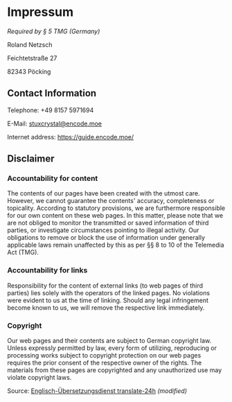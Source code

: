 # Impressum

*Required by § 5 TMG (Germany)* [<i class="fa fa-gavel"></i>](https://www.gesetze-im-internet.de/tmg/__5.html)

Roland Netzsch

Feichtetstraße 27

82343 Pöcking


## Contact Information

Telephone: +49 8157 5971694

E-Mail: stuxcrystal@encode.moe [<i class="fa fa-envelope"></i>](mailto:stuxcrystal@encode.moe)

Internet address: https://guide.encode.moe/


## Disclaimer

### Accountability for content

The contents of our pages have been created with the utmost care.
However, we cannot guarantee the contents' accuracy, completeness or
topicality.
According to statutory provisions, we are furthermore responsible for our own
content on these web pages.
In this matter, please note that we are not obliged to monitor the transmitted
or saved information of third parties, or investigate circumstances pointing to
illegal activity.
Our obligations to remove or block the use of information under generally
applicable laws remain unaffected by this as per
§§ 8 to 10 of the Telemedia Act (TMG).


### Accountability for links

Responsibility for the content of external links (to web pages of third parties)
lies solely with the operators of the linked pages.
No violations were evident to us at the time of linking.
Should any legal infringement become known to us,
we will remove the respective link immediately.


### Copyright

Our web pages and their contents are subject to German copyright law.
Unless expressly permitted by law, every form of utilizing, reproducing or
processing works subject to copyright protection on our web pages requires the
prior consent of the respective owner of the rights.
The materials from these pages are copyrighted and any unauthorized use may
violate copyright laws.

Source: [Englisch-Übersetzungsdienst translate-24h][imp-tl] *(modified)*

[imp-tl]: https://www.translate-24h.de/
